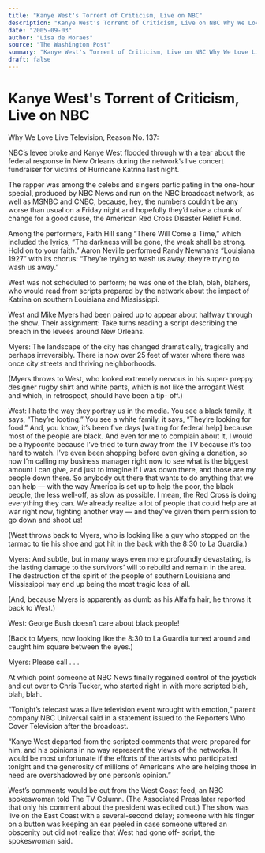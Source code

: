 ```yaml
---
title: "Kanye West's Torrent of Criticism, Live on NBC"
description: "Kanye West's Torrent of Criticism, Live on NBC Why We Love Live Television, Reason No. 137: NBC's levee broke. West was among the celebs and singers participating in the one-hour special, produced by ..."
date: "2005-09-03"
author: "Lisa de Moraes"
source: "The Washington Post"
summary: "Kanye West's Torrent of Criticism, Live on NBC Why We Love Live Television, Reason No. 137: NBC's levee broke. West was among the celebs and singers participating in the one-hour special, produced by NBC News and run on the NBC broadcast network. I hate the way they portray us in the media, Myers throws to West."
draft: false
---
```


# Kanye West's Torrent of Criticism, Live on NBC

Why We Love Live Television, Reason No. 137:

NBC’s levee broke and Kanye West flooded through with a tear about the federal response in New Orleans during the network’s live concert fundraiser for victims of Hurricane Katrina last night.

The rapper was among the celebs and singers participating in the one-hour special, produced by NBC News and run on the NBC broadcast network, as well as MSNBC and CNBC, because, hey, the numbers couldn’t be any worse than usual on a Friday night and hopefully they’d raise a chunk of change for a good cause, the American Red Cross Disaster Relief Fund.

Among the performers, Faith Hill sang “There Will Come a Time,” which included the lyrics, “The darkness will be gone, the weak shall be strong. Hold on to your faith.” Aaron Neville performed Randy Newman’s “Louisiana 1927” with its chorus: “They’re trying to wash us away, they’re trying to wash us away.”

West was not scheduled to perform; he was one of the blah, blah, blahers, who would read from scripts prepared by the network about the impact of Katrina on southern Louisiana and Mississippi.

West and Mike Myers had been paired up to appear about halfway through the show. Their assignment: Take turns reading a script describing the breach in the levees around New Orleans.

Myers: The landscape of the city has changed dramatically, tragically and perhaps irreversibly. There is now over 25 feet of water where there was once city streets and thriving neighborhoods.

(Myers throws to West, who looked extremely nervous in his super- preppy designer rugby shirt and white pants, which is not like the arrogant West and which, in retrospect, should have been a tip- off.)

West: I hate the way they portray us in the media. You see a black family, it says, “They’re looting.” You see a white family, it says, “They’re looking for food.” And, you know, it’s been five days [waiting for federal help] because most of the people are black. And even for me to complain about it, I would be a hypocrite because I’ve tried to turn away from the TV because it’s too hard to watch. I’ve even been shopping before even giving a donation, so now I’m calling my business manager right now to see what is the biggest amount I can give, and just to imagine if I was down there, and those are my people down there. So anybody out there that wants to do anything that we can help — with the way America is set up to help the poor, the black people, the less well-off, as slow as possible. I mean, the Red Cross is doing everything they can. We already realize a lot of people that could help are at war right now, fighting another way — and they’ve given them permission to go down and shoot us!

(West throws back to Myers, who is looking like a guy who stopped on the tarmac to tie his shoe and got hit in the back with the 8:30 to La Guardia.)

Myers: And subtle, but in many ways even more profoundly devastating, is the lasting damage to the survivors’ will to rebuild and remain in the area. The destruction of the spirit of the people of southern Louisiana and Mississippi may end up being the most tragic loss of all.

(And, because Myers is apparently as dumb as his Alfalfa hair, he throws it back to West.)

West: George Bush doesn’t care about black people!

(Back to Myers, now looking like the 8:30 to La Guardia turned around and caught him square between the eyes.)

Myers: Please call . . .

At which point someone at NBC News finally regained control of the joystick and cut over to Chris Tucker, who started right in with more scripted blah, blah, blah.

“Tonight’s telecast was a live television event wrought with emotion,” parent company NBC Universal said in a statement issued to the Reporters Who Cover Television after the broadcast.

“Kanye West departed from the scripted comments that were prepared for him, and his opinions in no way represent the views of the networks. It would be most unfortunate if the efforts of the artists who participated tonight and the generosity of millions of Americans who are helping those in need are overshadowed by one person’s opinion.”

West’s comments would be cut from the West Coast feed, an NBC spokeswoman told The TV Column. (The Associated Press later reported that only his comment about the president was edited out.) The show was live on the East Coast with a several-second delay; someone with his finger on a button was keeping an ear peeled in case someone uttered an obscenity but did not realize that West had gone off- script, the spokeswoman said.

